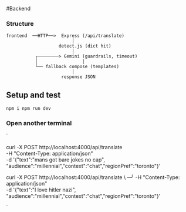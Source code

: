 #Backend

### Structure

```
frontend  ──HTTP──>  Express (/api/translate)
                         │
                    detect.js (dict hit)
                         │
           ┌────────> Gemini (guardrails, timeout)
           │                 │
           └── fallback compose (templates)
                         │
                     response JSON

```

## Setup and test

`npm i
npm run dev`

### Open another terminal

`

curl -X POST http://localhost:4000/api/translate \
 -H "Content-Type: application/json" \
 -d '{"text":"mans got bare jokes no cap", "audience":"millennial","context":"chat","regionPref":"toronto"}'

curl -X POST http://localhost:4000/api/translate \ ─╯
-H "Content-Type: application/json" \
 -d '{"text":"I love hitler nazi", "audience":"millennial","context":"chat","regionPref":"toronto"}'

`
